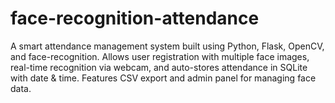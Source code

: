 # face-recognition-attendance
A smart attendance management system built using Python, Flask, OpenCV, and face-recognition. Allows user registration with multiple face images, real-time recognition via webcam, and auto-stores attendance in SQLite with date &amp; time. Features CSV export and admin panel for managing face data.
